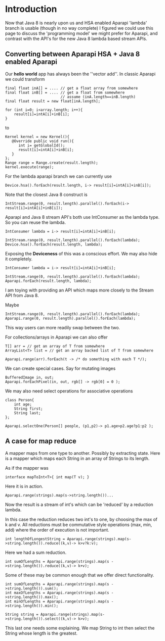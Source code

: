 # Introduction #

Now that Java 8 is nearly upon us and HSA enabled Aparapi 'lambda' branch is usable (though in no way complete) I figured we could use this page to discuss the 'programming model' we might prefer for Aparapi, and contrast with the API's for the new Java 8 lambda based stream APIs.

## Converting between Aparapi HSA + Java 8 enabled Aparapi ##

Our **hello world** app has always been the ''vector add''. In classic Aparapi we could transform

```
final float inA[] = .... // get a float array from somewhere
final float inB[] = .... // get a float from somewhere
                         // assume (inA.length==inB.length)
final float result = new float[inA.length];

for (int i=0; i<array.length; i++){
    result[i]=intA[i]+inB[i];
}
```

to

```
Kernel kernel = new Kernel(){
   @Override public void run(){
      int i= getGlobalId();
      result[i]=intA[i]+inB[i];
   }
};
Range range = Range.create(result.length); 
kernel.execute(range);
```

For the lambda aparapi branch we can currently use
```
Device.hsa().forEach(result.length, i-> result[i]=intA[i]+inB[i]);
```

Note that the closest Java 8 construct is

```
IntStream.range(0, result.length).parallel().forEach(i-> result[i]=intA[i]+inB[i]);
```

Aparapi and Java 8 stream API's both use IntConsumer as the lambda type.  So you can reuse the lambda.

```
IntConsumer lambda = i-> result[i]=intA[i]+inB[i];

IntStream.range(0, result.length).parallel().forEach(lambda);
Device.hsa().forEach(result.length, lambda);
```

Exposing the **Deviceness** of this was a conscious effort.  We may also hide it completely.

```
IntConsumer lambda = i-> result[i]=intA[i]+inB[i];

IntStream.range(0, result.length).parallel().forEach(lambda);
Aparapi.forEach(result.length, lambda);
```

I am toying with providing an API which maps more closely to the Stream API from Java 8.

Maybe
```
IntStream.range(0, result.length).parallel().forEach(lambda);
Aparapi.range(0, result.length).parallel().forEach(lambda);
```

This way users can more readily swap between the two.

For collections/arrays in Aparapi we can also offer

```
T[] arr = // get an array of T from somewhere
ArrayList<T> list = // get an array backed list of T from somewhere

Aparapi.range(arr).forEach(t -> /* do something with each T */);
```

We can create special cases. Say for mutating images
```
BufferedImage in, out;
Aparapi.forEachPixel(in, out, rgb[] -> rgb[0] = 0 );
```

We may also need select operations for associative operations

```
class Person{
    int age;
    String first;
    String last;
};

Aparapi.selectOne(Person[] people, (p1,p2)-> p1.age>p2.age?p1:p2 );

```

## A case for map reduce ##


A mapper maps from one type to another. Possibly by extracting state. Here is a mapper which maps each String in an array of Strings to its length.

As if the mapper was
```
interface mapToInt<T>{ int map(T v); }
```

Here it is in action.
```
Aparapi.range(strings).map(s->string.length())...
```

Now the result is a stream of int's which can be 'reduced' by a reduction lambda.

In this case the reduction reduces two int's to one, by choosing the max of k and v.  All reductions must be commutative style operations (max, min, add) where the order of execution is not important.

```
int lengthOfLongestString = Aparapi.range(strings).map(s->string.length()).reduce((k,v)-> k>v?k:v);
```

Here we had a sum reduction.
```
int sumOfLengths = Aparapi.range(strings).map(s ->string.length()).reduce((k,v)-> k+v);
```

Some of these may be common enough that we offer direct functionality.
```
int sumOfLengths = Aparapi.range(strings).map(s ->string.length()).sum();
int maxOfLengths = Aparapi.range(strings).map(s ->string.length()).max();
int minOfLengths = Aparapi.range(strings).map(s ->string.length()).min();
```

```
String string = Aparapi.range(strings).map(s->string.length()).select((k,v)-> k>v);
```
This last one needs some explaining.  We map String to int then select the String whose length is the greatest.